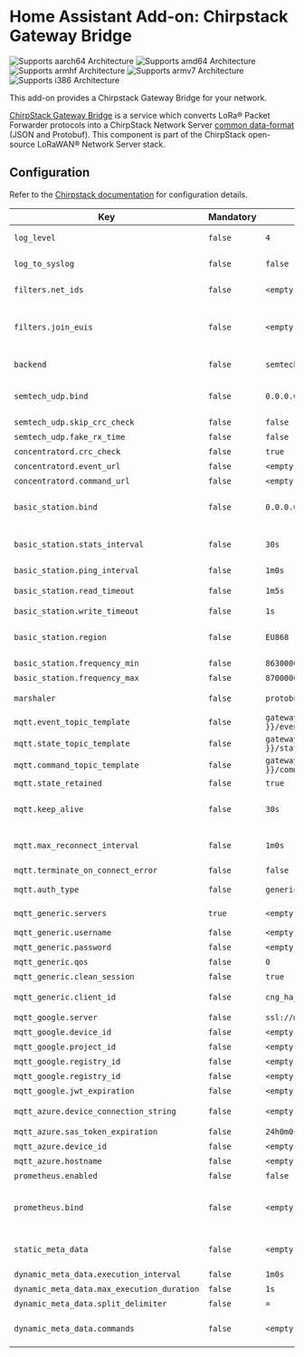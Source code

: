 # Home Assistant Add-on: Chirpstack Gateway Bridge

![Supports aarch64 Architecture][aarch64-shield] ![Supports amd64 Architecture][amd64-shield] ![Supports armhf Architecture][armhf-shield] ![Supports armv7 Architecture][armv7-shield] ![Supports i386 Architecture][i386-shield]

This add-on provides a Chirpstack Gateway Bridge for your network.

[ChirpStack Gateway Bridge][gateway-bridge] is a service which converts LoRa® Packet Forwarder protocols into a ChirpStack Network Server [common data-format][common-data-format] (JSON and Protobuf). This component is part of the ChirpStack open-source LoRaWAN® Network Server stack.

## Configuration

Refer to the [Chirpstack documentation][gateway-bridge-config] for configuration details.

| Key | Mandatory | Default value | Description |
| --- | --- | --- | ---- |
| `log_level` | `false` | `4` | debug=5, info=4, warning=3, error=2, fatal=1, panic=0 |
| `log_to_syslog` | `false` | `false` | When set to `true`, log messages are being written to syslog. |
| `filters.net_ids` | `false` | `<empty string>` | Filter LoRaWAN frames. Comma-separated string, ex '000000,000001' |
| `filters.join_euis` | `false` | `<empty string>` | JoinEUI ranges to be used to filter join-requests. Comma-separated string, ex '["0000000000000000", "00000000000000ff"],["000000000000ff00", "000000000000ffff"]' |
| `backend` | `false` | `semtech_udp` | Gateway backend configuration. Valid options are `semtech_udp`, `concentratord` or `basic_station`. |
| `semtech_udp.bind` | `false` | `0.0.0.0:1700` | ip:port to bind the UDP listener to. Ex. `0.0.0.0:1700`. Bind port must always be `1700`, you can map the external port in the port-mapping. |
| `semtech_udp.skip_crc_check` | `false` | `false` | Skip the CRC status-check of received packets. |
| `semtech_udp.fake_rx_time` | `false` | `false` | Fake RX timestamp. |
| `concentratord.crc_check` | `false` | `true` | Check for CRC OK. |
| `concentratord.event_url` | `false` | `<empty string>` | Event API URL. |
| `concentratord.command_url` | `false` | `<empty string>` | Command API URL. |
| `basic_station.bind` | `false` | `0.0.0.0:3001` | ip:port to bind the Websocket listener to. Ex. `:3001`. Bind port must always be `3001`, you can map the external port in the port-mapping. |
| `basic_station.stats_interval` | `false` | `30s` | This defines the interval in which the ChirpStack Gateway Bridge forwards the uplink / downlink statistics. |
| `basic_station.ping_interval` | `false` | `1m0s` | Ping interval. |
| `basic_station.read_timeout` | `false` | `1m5s` | This interval must be greater than the configured ping interval. |
| `basic_station.write_timeout` | `false` | `1s` | Write timeout. |
| `basic_station.region` | `false` | `EU868` | Please refer to the LoRaWAN Regional Parameters specification for the complete list of common region names. |
| `basic_station.frequency_min` | `false` | `863000000` | Minimal frequency (Hz). Ex `863000000` |
| `basic_station.frequency_max` | `false` | `870000000` | Maximum frequency (Hz). Ex. `870000000` |
| `marshaler` | `false` | `protobuf` | This defines how the MQTT payloads are encoded. Valid options are `protobuf` or `json`. |
| `mqtt.event_topic_template` | `false` | `gateway/{{ .GatewayID }}/event/{{ .EventType }}` | Event topic template. |
| `mqtt.state_topic_template` | `false` | `gateway/{{ .GatewayID }}/state/{{ .StateType }}` | State topic template. |
| `mqtt.command_topic_template` | `false` | `gateway/{{ .GatewayID }}/command/#` | Command topic template. |
| `mqtt.state_retained` | `false` | `true` | State retained. |
| `mqtt.keep_alive` | `false` | `30s` | Keep alive will set the amount of time (in seconds) that the client should wait before sending a PING request to the broker. |
| `mqtt.max_reconnect_interval` | `false` | `1m0s` | Maximum interval that will be waited between reconnection attempts when connection is lost. Ex. `1m0s` |
| `mqtt.terminate_on_connect_error` | `false` | `false` | Terminate on connect error. |
| `mqtt.auth_type` | `false` | `generic` | Valid options are `generic`, `gcp_cloud_iot_core` or `azure_iot_hub` |
| `mqtt_generic.servers` | `true` | `<empty string>` | Comma separated list of server-urls. Ex `tcp://127.0.0.1:1883` |
| `mqtt_generic.username` | `false` | `<empty string>` | Connect with the given username. |
| `mqtt_generic.password` | `false` | `<empty string>` | Connect with the given password. |
| `mqtt_generic.qos` | `false` | `0` | Quality of service level. Valid options are `0`, `1` or `2`. |
| `mqtt_generic.clean_session` | `false` | `true` | Clean session. |
| `mqtt_generic.client_id` | `false` | `cng_ha_addon` | Set the client id to be used by this client when connecting to the MQTT broker. |
| `mqtt_google.server` | `false` | `ssl://mqtt.googleapis.com:8883` | MQTT server. Ex. `ssl://mqtt.googleapis.com:8883` |
| `mqtt_google.device_id` | `false` | `<empty string>` | Google Cloud IoT Core Device id. |
| `mqtt_google.project_id` | `false` | `<empty string>` | Google Cloud project id. |
| `mqtt_google.registry_id` | `false` | `<empty string>` | Google Cloud region. |
| `mqtt_google.registry_id` | `false` | `<empty string>` | Google Cloud IoT registry id. |
| `mqtt_google.jwt_expiration` | `false` | `<empty string>` | JWT token expiration time. Ex. `24h0m0s` |
| `mqtt_azure.device_connection_string` | `false` | `<empty string>` | Device connection string (symmetric key authentication). |
| `mqtt_azure.sas_token_expiration` | `false` | `24h0m0s` | Token expiration (symmetric key authentication). |
| `mqtt_azure.device_id` | `false` | `<empty string>` | Device ID (X.509 authentication). |
| `mqtt_azure.hostname` | `false` | `<empty string>` | IoT Hub hostname (X.509 authentication). |
| `prometheus.enabled` | `false` | `false` | Expose Prometheus metrics endpoint. |
| `prometheus.bind` | `false` | `<empty string>` | The ip:port to bind the Prometheus metrics server to for serving the metrics endpoint. Bind port must always be `9090`, you can map the external port in the port-mapping. |
| `static_meta_data` | `false` | `<empty string>` | Static comma separated list of key (string) / value (string) meta-data. Ex. `serial_number="A1B21234",ha_version="2021.10.6"` |
| `dynamic_meta_data.execution_interval` | `false` | `1m0s` | Execution interval of the commands. Ex. `1m0s` |
| `dynamic_meta_data.max_execution_duration` | `false` | `1s` | Max. execution duration. Ex. `1s` |
| `dynamic_meta_data.split_delimiter` | `false` | `=` | Split delimiter. Ex. `=` |
| `dynamic_meta_data.commands` | `false` | `<empty string>` | Comma separated list of commands to execute. Ex. `temperature="/opt/gateway-temperature/gateway-temperature.sh` |

[aarch64-shield]: https://img.shields.io/badge/aarch64-yes-green.svg
[amd64-shield]: https://img.shields.io/badge/amd64-yes-green.svg
[armhf-shield]: https://img.shields.io/badge/armhf-yes-green.svg
[armv7-shield]: https://img.shields.io/badge/armv7-yes-green.svg
[i386-shield]: https://img.shields.io/badge/i386-yes-green.svg
[gateway-bridge]: https://www.chirpstack.io/gateway-bridge/
[gateway-bridge-config]: https://www.chirpstack.io/gateway-bridge/install/config/
[common-data-format]: https://github.com/brocaar/chirpstack-api/blob/master/protobuf/gw/gw.proto
